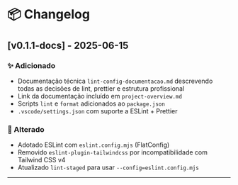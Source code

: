 # 📦 Changelog

## [v0.1.1-docs] - 2025-06-15

### ✨ Adicionado
- Documentação técnica `lint-config-documentacao.md` descrevendo todas as decisões de lint, prettier e estrutura profissional
- Link da documentação incluído em `project-overview.md`
- Scripts `lint` e `format` adicionados ao `package.json`
- `.vscode/settings.json` com suporte a ESLint + Prettier

### 🔧 Alterado
- Adotado ESLint com `eslint.config.mjs` (FlatConfig)
- Removido `eslint-plugin-tailwindcss` por incompatibilidade com Tailwind CSS v4
- Atualizado `lint-staged` para usar `--config=eslint.config.mjs`

---
